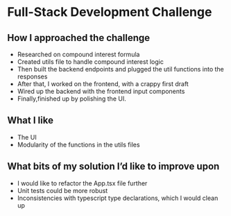 # Full-Stack Development Challenge

How I approached the challenge
- 
- Researched on compound interest formula
- Created utils file to handle compound interest logic
- Then built the backend endpoints and plugged the util functions into the responses
- After that, I worked on the frontend, with a crappy first draft
- Wired up the backend with the frontend input components
- Finally,finished up by polishing the UI.

What I like
-
- The UI
- Modularity of the functions in the utils files

What bits of my solution I’d like to improve upon
-
- I would like to refactor the App.tsx file further
- Unit tests could be more robust
- Inconsistencies with typescript type declarations, which I would clean up
